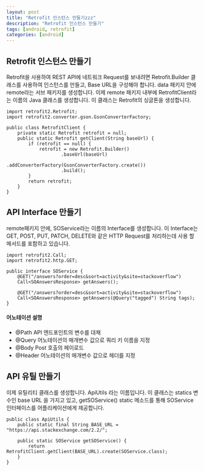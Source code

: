 ```yaml
---
layout: post
title: "Retrofit 인스턴스 만들기zzz"
description: "Retrofit 인스턴스 만들기"
tags: [android, retrofit]
categories: [android]
---
```


## Retrofit 인스턴스 만들기
Retrofit을 사용하여 REST API에 네트워크 Request를 보내려면 Retrofit.Builder 클래스를 사용하여 인스턴스를 만들고, Base URL을 구성해야 합니다.
data 패키지 안에 remote라는 서브 패키지를 생성합니다. 이제 remote 패키지 내부에 RetrofitClient라는 이름의 Java 클래스를 생성합니다. 이 클래스는 Retrofit의 싱글톤을 생성합니다.
    
    import retrofit2.Retrofit;
    import retrofit2.converter.gson.GsonConverterFactory;

    public class RetrofitClient {
        private static Retrofit retrofit = null;
        public static Retrofit getClient(String baseUrl) {
            if (retrofit == null) {
                retrofit = new Retrofit.Builder()
                        .baseUrl(baseUrl)
                        .addConverterFactory(GsonConverterFactory.create())
                        .build();
            }
            return retrofit;
        }
    }
    
## API Interface 만들기
remote패키지 안에, SOService라는 이름의 Interface를 생성합니다. 이 Interface는 GET, POST, PUT, PATCH, DELETE와 같은 HTTP Request를 처리하는데 사용 할 메서드를 포함하고 있습니다.

    import retrofit2.Call;
    import retrofit2.http.GET;

    public interface SOService {
        @GET("/answers?order=desc&sort=activity&site=stackoverflow")
        Call<SOAnswersResponse> getAnswers();

        @GET("/answers?order=desc&sort=activity&site=stackoverflow")
        Call<SOAnswersResponse> getAnswers(@Query("tagged") String tags);
    }

#### 어노테이션 설명
* @Path	API 엔드포인트의 변수를 대채
* @Query	어노테이션의 매개변수 값으로 쿼리 키 이름을 지정
* @Body	Post 호출의 페이로드
* @Header	어노테이션의 매개변수 값으로 헤더를 지정

## API 유틸 만들기
이제 유틸리티 클래스를 생성합니다. ApiUtils 라는 이름입니다. 이 클래스는 statics 변수인 base URL 을 가지고 있고, getSOService() static 메소드를 통해 SOService 인터페이스를 어플리케이션에게 제공합니다.

    public class ApiUtils {
        public static final String BASE_URL = "https://api.stackexchange.com/2.2/";

        public static SOService getSOService() {
            return RetrofitClient.getClient(BASE_URL).create(SOService.class);
        }
    }

